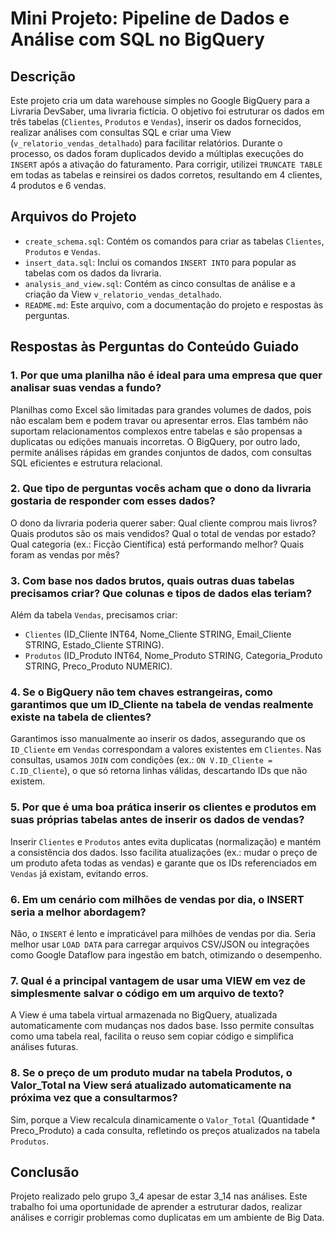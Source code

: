# Mini Projeto: Pipeline de Dados e Análise com SQL no BigQuery

## Descrição
Este projeto cria um data warehouse simples no Google BigQuery para a Livraria DevSaber, uma livraria fictícia. O objetivo foi estruturar os dados em três tabelas (`Clientes`, `Produtos` e `Vendas`), inserir os dados fornecidos, realizar análises com consultas SQL e criar uma View (`v_relatorio_vendas_detalhado`) para facilitar relatórios. Durante o processo, os dados foram duplicados devido a múltiplas execuções do `INSERT` após a ativação do faturamento. Para corrigir, utilizei `TRUNCATE TABLE` em todas as tabelas e reinsirei os dados corretos, resultando em 4 clientes, 4 produtos e 6 vendas.

## Arquivos do Projeto
- `create_schema.sql`: Contém os comandos para criar as tabelas `Clientes`, `Produtos` e `Vendas`.
- `insert_data.sql`: Inclui os comandos `INSERT INTO` para popular as tabelas com os dados da livraria.
- `analysis_and_view.sql`: Contém as cinco consultas de análise e a criação da View `v_relatorio_vendas_detalhado`.
- `README.md`: Este arquivo, com a documentação do projeto e respostas às perguntas.

## Respostas às Perguntas do Conteúdo Guiado

### 1. Por que uma planilha não é ideal para uma empresa que quer analisar suas vendas a fundo?
Planilhas como Excel são limitadas para grandes volumes de dados, pois não escalam bem e podem travar ou apresentar erros. Elas também não suportam relacionamentos complexos entre tabelas e são propensas a duplicatas ou edições manuais incorretas. O BigQuery, por outro lado, permite análises rápidas em grandes conjuntos de dados, com consultas SQL eficientes e estrutura relacional.

### 2. Que tipo de perguntas vocês acham que o dono da livraria gostaria de responder com esses dados?
O dono da livraria poderia querer saber: Qual cliente comprou mais livros? Quais produtos são os mais vendidos? Qual o total de vendas por estado? Qual categoria (ex.: Ficção Científica) está performando melhor? Quais foram as vendas por mês?

### 3. Com base nos dados brutos, quais outras duas tabelas precisamos criar? Que colunas e tipos de dados elas teriam?
Além da tabela `Vendas`, precisamos criar:
- `Clientes` (ID_Cliente INT64, Nome_Cliente STRING, Email_Cliente STRING, Estado_Cliente STRING).
- `Produtos` (ID_Produto INT64, Nome_Produto STRING, Categoria_Produto STRING, Preco_Produto NUMERIC).

### 4. Se o BigQuery não tem chaves estrangeiras, como garantimos que um ID_Cliente na tabela de vendas realmente existe na tabela de clientes?
Garantimos isso manualmente ao inserir os dados, assegurando que os `ID_Cliente` em `Vendas` correspondam a valores existentes em `Clientes`. Nas consultas, usamos `JOIN` com condições (ex.: `ON V.ID_Cliente = C.ID_Cliente`), o que só retorna linhas válidas, descartando IDs que não existem.

### 5. Por que é uma boa prática inserir os clientes e produtos em suas próprias tabelas antes de inserir os dados de vendas?
Inserir `Clientes` e `Produtos` antes evita duplicatas (normalização) e mantém a consistência dos dados. Isso facilita atualizações (ex.: mudar o preço de um produto afeta todas as vendas) e garante que os IDs referenciados em `Vendas` já existam, evitando erros.

### 6. Em um cenário com milhões de vendas por dia, o INSERT seria a melhor abordagem?
Não, o `INSERT` é lento e impraticável para milhões de vendas por dia. Seria melhor usar `LOAD DATA` para carregar arquivos CSV/JSON ou integrações como Google Dataflow para ingestão em batch, otimizando o desempenho.

### 7. Qual é a principal vantagem de usar uma VIEW em vez de simplesmente salvar o código em um arquivo de texto?
A View é uma tabela virtual armazenada no BigQuery, atualizada automaticamente com mudanças nos dados base. Isso permite consultas como uma tabela real, facilita o reuso sem copiar código e simplifica análises futuras.

### 8. Se o preço de um produto mudar na tabela Produtos, o Valor_Total na View será atualizado automaticamente na próxima vez que a consultarmos?
Sim, porque a View recalcula dinamicamente o `Valor_Total` (Quantidade * Preco_Produto) a cada consulta, refletindo os preços atualizados na tabela `Produtos`.

## Conclusão

Projeto realizado pelo grupo 3_4 apesar de estar 3_14 nas análises. Este trabalho foi uma oportunidade de aprender a estruturar dados, realizar análises e corrigir problemas como duplicatas em um ambiente de Big Data.

